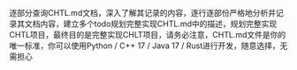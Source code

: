 逐部分查询CHTL.md文档，深入了解其记录的内容，逐行逐部份严格地分析并记录其文档内容，建立多个todo规划完整实现CHTL.md中的描述，规划完整实现CHTL项目，最终目的是完整实现CHLT项目，请务必注意，CHTL.md文件是你的唯一标准，你可以使用Python / C++ 17 / Java 17 / Rust进行开发，随意选择，无需担心
